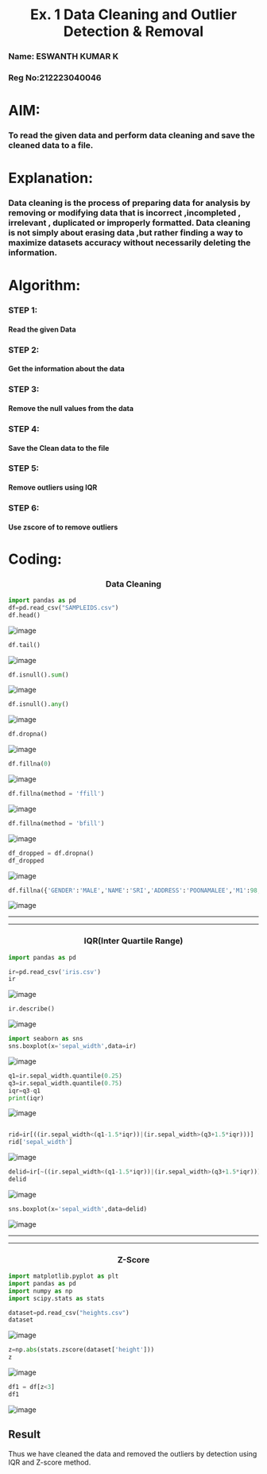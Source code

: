 <h1 align="center">Ex. 1   Data Cleaning and Outlier Detection & Removal</h1>

### Name: ESWANTH KUMAR K
### Reg No:212223040046
# AIM:
### To read the given data and perform data cleaning and save the cleaned data to a file.

# Explanation:
### Data cleaning is the process of preparing data for analysis by removing or modifying data that is incorrect ,incompleted , irrelevant , duplicated or improperly formatted. Data cleaning is not simply about erasing data ,but rather finding a way to maximize datasets accuracy without necessarily deleting the information.

# Algorithm:
### STEP 1:
#### Read the given Data

### STEP 2:
#### Get the information about the data

### STEP 3:
#### Remove the null values from the data

### STEP 4:
#### Save the Clean data to the file

### STEP 5:
#### Remove outliers using IQR

### STEP 6:
#### Use zscore of to remove outliers

# Coding:

<h3 align="center">Data Cleaning</h3>

```py
import pandas as pd
df=pd.read_csv("SAMPLEIDS.csv")
df.head()
```
![image](https://github.com/user-attachments/assets/1b837a70-30a3-4074-a4ff-ce1bbe00fbdf)

```py
df.tail()
```
![image](https://github.com/user-attachments/assets/daf33a76-b826-4c80-a529-ebeea395b3bb)


```py
df.isnull().sum()
```
![image](https://github.com/user-attachments/assets/b54d9c51-c6e3-45b9-964e-03b87a44c898)


```py
df.isnull().any()
```
![image](https://github.com/user-attachments/assets/d5fe9bb2-1c5f-4bfd-ad81-b5d0883358f5)

```py
df.dropna()
```
![image](https://github.com/user-attachments/assets/9d62c9f8-4bb9-4d55-be4c-656530138457)

```py
df.fillna(0)
```
![image](https://github.com/user-attachments/assets/0034c3ab-8483-4e33-81dc-1cbc058d4557)

```py
df.fillna(method = 'ffill')
```
![image](https://github.com/user-attachments/assets/f169692f-033b-4220-ab07-af8a7367da26)

```py
df.fillna(method = 'bfill')
```
![image](https://github.com/user-attachments/assets/ebbf8de1-407b-4037-bfb6-5786b8c9c4c5)

```py
df_dropped = df.dropna()
df_dropped
```

![image](https://github.com/user-attachments/assets/187dac78-6eb7-4287-acf2-f14083bcd520)

```py
df.fillna({'GENDER':'MALE','NAME':'SRI','ADDRESS':'POONAMALEE','M1':98,'M2':87,'M3':76,'M4':92,'TOTAL':305,'AVG':89.999999})
```
![image](https://github.com/user-attachments/assets/22683090-e70a-4f63-b32c-88c67da64c70)


<hr><hr>

<h3 align="center">IQR(Inter Quartile Range)</h3>

```py
import pandas as pd
```
```py
ir=pd.read_csv('iris.csv')
ir
```
![image](https://github.com/user-attachments/assets/47a1a695-ab25-4db0-b22c-129ee7f52966)

```py
ir.describe()
```
![image](https://github.com/user-attachments/assets/c964e725-79bf-46c1-a30e-b9b77c1049e6)

```py
import seaborn as sns
sns.boxplot(x='sepal_width',data=ir)
```
![image](https://github.com/user-attachments/assets/f3d775b3-a5d5-4ab1-b7f1-2d8fbfe23428)

```py
q1=ir.sepal_width.quantile(0.25)
q3=ir.sepal_width.quantile(0.75)
iqr=q3-q1
print(iqr)
```
![image](https://github.com/user-attachments/assets/f04434b1-bf72-4abc-9619-8ca91de57818)

```py

rid=ir[((ir.sepal_width<(q1-1.5*iqr))|(ir.sepal_width>(q3+1.5*iqr)))]
rid['sepal_width']
```
![image](https://github.com/user-attachments/assets/86f73614-e63f-4cf5-98ac-5c83173d0465)

```py
delid=ir[~((ir.sepal_width<(q1-1.5*iqr))|(ir.sepal_width>(q3+1.5*iqr)))]
delid
```
![image](https://github.com/user-attachments/assets/c299baa9-1d8e-49cc-b3da-e5a7a785b886)

```py
sns.boxplot(x='sepal_width',data=delid)
```
![image](https://github.com/user-attachments/assets/bc85434b-efd2-4d29-852b-c7bed61f6271)

<hr><hr>

<h3 align="center">Z-Score</h3>

```py
import matplotlib.pyplot as plt
import pandas as pd
import numpy as np
import scipy.stats as stats
```
```py
dataset=pd.read_csv("heights.csv")
dataset
```
![image](https://github.com/user-attachments/assets/b797f4ec-8ec7-4698-9a8f-d9d17f9b632c)

```py
z=np.abs(stats.zscore(dataset['height']))
z
```
![image](https://github.com/user-attachments/assets/e744404a-1350-447d-820f-b30a1c6ba765)

```py
df1 = df[z<3]
df1
```
![image](https://github.com/user-attachments/assets/63a97873-df4d-41d5-9e2d-384da1699fb9)


## Result
Thus we have cleaned the data and removed the outliers by detection using IQR and Z-score method.
